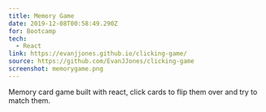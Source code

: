 ```yaml
---
title: Memory Game
date: 2019-12-08T00:58:49.290Z
for: Bootcamp
tech:
  - React
link: https://evanjjones.github.io/clicking-game/
source: https://github.com/EvanJJones/clicking-game
screenshot: memorygame.png
---
```

Memory card game built with react, click cards to flip them over and try to match them.